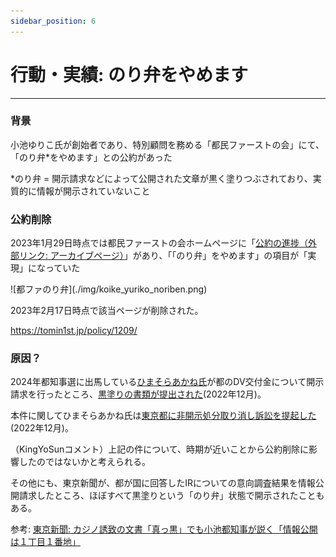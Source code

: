 ```yaml
---
sidebar_position: 6
---
```


# 行動・実績: のり弁をやめます
--------------------------------

### 背景

小池ゆりこ氏が創始者であり、特別顧問を務める「都民ファーストの会」にて、「のり弁*をやめます」との公約があった

*のり弁 = 開示請求などによって公開された文章が黒く塗りつぶされており、実質的に情報が開示されていないこと

### 公約削除

2023年1月29日時点では都民ファーストの会ホームページに「[公約の進捗（外部リンク: アーカイブページ）](https://web.archive.org/web/20230129192918/https://tomin1st.jp/policy/1209/)」があり、「「のり弁」をやめます」の項目が「実現」になっていた

<div class="imagebox">
![都ファのり弁](./img/koike_yuriko_noriben.png)
</div>

2023年2月17日時点で該当ページが削除された。

https://tomin1st.jp/policy/1209/

### 原因？

2024年都知事選に出馬している[ひまそらあかね氏](/docs/himasoraakane)が都のDV交付金について開示請求を行ったところ、[黒塗りの書類が提出された](https://note.com/hima_kuuhaku/n/n74adf9da5e11)(2022年12月)。

本件に関してひまそらあかね氏は[東京都に非開示処分取り消し訴訟を提起した](https://note.com/hima_kuuhaku/n/n1141e3c72d70)(2022年12月)。

（KingYoSunコメント）上記の件について、時期が近いことから公約削除に影響したのではないかと考えられる。

その他にも、東京新聞が、都が国に回答したIRについての意向調査結果を情報公開請求したところ、ほぼすべて黒塗りという「のり弁」状態で開示されたこともある。

参考: [東京新聞: カジノ誘致の文書「真っ黒」でも小池都知事が説く「情報公開は１丁目１番地」](https://www.tokyo-np.co.jp/article/34979)